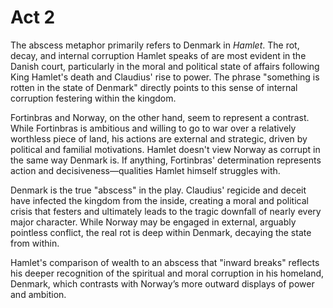 # Act 2
The abscess metaphor primarily refers to Denmark in *Hamlet*. The rot, decay, and internal corruption Hamlet speaks of are most evident in the Danish court, particularly in the moral and political state of affairs following King Hamlet's death and Claudius' rise to power. The phrase "something is rotten in the state of Denmark" directly points to this sense of internal corruption festering within the kingdom.

Fortinbras and Norway, on the other hand, seem to represent a contrast. While Fortinbras is ambitious and willing to go to war over a relatively worthless piece of land, his actions are external and strategic, driven by political and familial motivations. Hamlet doesn't view Norway as corrupt in the same way Denmark is. If anything, Fortinbras' determination represents action and decisiveness—qualities Hamlet himself struggles with.

Denmark is the true "abscess" in the play. Claudius' regicide and deceit have infected the kingdom from the inside, creating a moral and political crisis that festers and ultimately leads to the tragic downfall of nearly every major character. While Norway may be engaged in external, arguably pointless conflict, the real rot is deep within Denmark, decaying the state from within.

Hamlet's comparison of wealth to an abscess that "inward breaks" reflects his deeper recognition of the spiritual and moral corruption in his homeland, Denmark, which contrasts with Norway’s more outward displays of power and ambition.